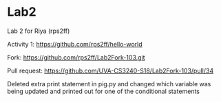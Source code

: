 # Lab2

Lab 2 for Riya (rps2ff) 

Activity 1: https://github.com/rps2ff/hello-world 

Fork: https://github.com/rps2ff/Lab2Fork-103.git

Pull request: https://github.com/UVA-CS3240-S18/Lab2Fork-103/pull/34

Deleted extra print statement in pig.py and changed which variable was being updated and printed out for one of the conditional statements


